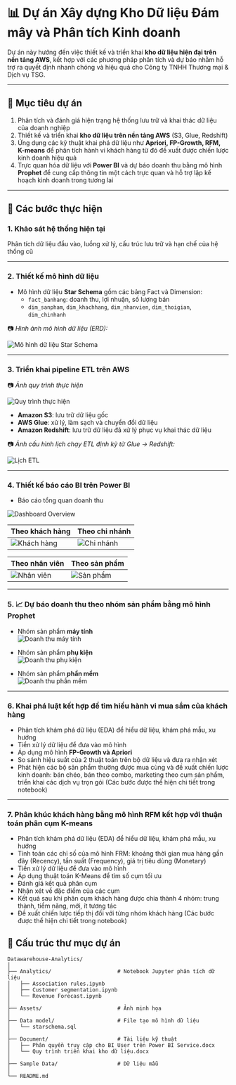# 📊 Dự án Xây dựng Kho Dữ liệu Đám mây và Phân tích Kinh doanh 

Dự án này hướng đến việc thiết kế và triển khai **kho dữ liệu hiện đại trên nền tảng AWS**, kết hợp với các phương pháp phân tích và dự báo nhằm hỗ trợ ra quyết định nhanh chóng và hiệu quả cho Công ty TNHH Thương mại & Dịch vụ TSG.

---

## 🎯 Mục tiêu dự án

1. Phân tích và đánh giá hiện trạng hệ thống lưu trữ và khai thác dữ liệu của doanh nghiệp
2. Thiết kế và triển khai **kho dữ liệu trên nền tảng AWS** (S3, Glue, Redshift)
3. Ứng dụng các kỹ thuật khai phá dữ liệu như **Apriori, FP-Growth, RFM, K-means** để phân tích hành vi khách hàng từ đó đề xuất được chiến lược kinh doanh hiệu quả   
4. Trực quan hóa dữ liệu với **Power BI** và dự báo doanh thu bằng mô hình **Prophet** để cung cấp thông tin một cách trực quan và hỗ trợ lập kế hoạch kinh doanh trong tương lai

---


## 🔬 Các bước thực hiện

### 1. Khảo sát hệ thống hiện tại
Phân tích dữ liệu đầu vào, luồng xử lý, cấu trúc lưu trữ và hạn chế của hệ thống cũ  

---

### 2. Thiết kế mô hình dữ liệu

- Mô hình dữ liệu **Star Schema** gồm các bảng Fact và Dimension:
  - `fact_banhang`: doanh thu, lợi nhuận, số lượng bán
  - `dim_sanpham`, `dim_khachhang`, `dim_nhanvien`, `dim_thoigian`, `dim_chinhanh`

📷 *Hình ảnh mô hình dữ liệu (ERD):*

![Mô hình dữ liệu Star Schema](./Assets/Starschema.png)

---

### 3. Triển khai pipeline ETL trên AWS
📷 *Ảnh quy trình thực hiện*

![Quy trình thực hiện](./Assets/Quy%20trình.png)

- **Amazon S3**: lưu trữ dữ liệu gốc
- **AWS Glue**: xử lý, làm sạch và chuyển đổi dữ liệu
- **Amazon Redshift**: lưu trữ dữ liệu đã xử lý phục vụ khai thác dữ liệu

📷 *Ảnh cấu hình lịch chạy ETL định kỳ từ Glue → Redshift:*

![Lịch ETL](./Assets/Cấu%20hình%20Schedule%20cho%20các%20job%20ETL.png)

---

### 4. Thiết kế báo cáo BI trên Power BI

- Báo cáo tổng quan doanh thu

![Dashboard Overview](./Assets/Dashboard%20Overview.png)

| Theo khách hàng | Theo chi nhánh |
|------------------|----------------|
| ![Khách hàng](./Assets/Dashboard%20phân%20thích%20theo%20chiều%20khách%20hàng.png) | ![Chi nhánh](./Assets/Dashboard%20phân%20tích%20theo%20chiều%20chi%20nhánh.png) |

| Theo nhân viên | Theo sản phẩm |
|----------------|----------------|
| ![Nhân viên](./Assets/Dashboard%20phân%20tích%20theo%20chiều%20nhân%20viên.png) | ![Sản phẩm](./Assets/Dashboard%20phân%20tích%20theo%20chiều%20sản%20phẩm.png) |

---

### 5. 📈 Dự báo doanh thu theo nhóm sản phẩm bằng mô hình Prophet

- Nhóm sản phẩm **máy tính**  
  ![Doanh thu máy tính](./Assets/Dự%20báo%20doanh%20thu%20cho%20nhóm%20sản%20phẩm%20máy%20tính.png)

- Nhóm sản phẩm **phụ kiện**  
  ![Doanh thu phụ kiện](./Assets/Dự%20báo%20doanh%20thu%20cho%20nhóm%20sản%20phẩm%20phụ%20kiện.png)

- Nhóm sản phẩm **phần mềm**  
  ![Doanh thu phần mềm](./Assets/Dự%20báo%20doanh%20thu%20theo%20nhóm%20sản%20phẩm%20phần%20mềm.png)

---

### 6. Khai phá luật kết hợp để tìm hiểu hành vi mua sắm của khách hàng
- Phân tích khám phá dữ liệu (EDA) để hiểu dữ liệu, khám phá mẫu, xu hướng
- Tiền xử lý dữ liệu để đưa vào mô hình 
- Áp dụng mô hình **FP-Growth và Apriori**
- So sánh hiệu suất của 2 thuật toán trên bộ dữ liệu và đưa ra nhận xét
- Phát hiện các bộ sản phẩm thường được mua cùng và đề xuất chiến lược kinh doanh: bán chéo, bán theo combo, marketing theo cụm sản phẩm, triển khai các dịch vụ trọn gói 
(Các bước được thể hiện chi tiết trong notebook)

---

### 7. Phân khúc khách hàng bằng mô hình RFM kết hợp với thuận toán phân cụm K-means
- Phân tích khám phá dữ liệu (EDA) để hiểu dữ liệu, khám phá mẫu, xu hướng
- Tính toán các chỉ số của mô hình FRM: khoảng thời gian mua hàng gần đây (Recency), tần suất (Frequency), giá trị tiêu dùng (Monetary)
- Tiền xử lý dữ liệu để đưa vào mô hình
- Áp dụng thuật toán K-Means để tìm số cụm tối ưu
- Đánh giá kết quả phân cụm
- Nhận xét về đặc điểm của các cụm
- Kết quả sau khi phân cụm khách hàng được chia thành 4 nhóm: trung thành, tiềm năng, mới, ít tương tác
- Đề xuất chiến lược tiếp thị đối với từng nhóm khách hàng 
(Các bước được thể hiện chi tiết trong notebook)

## 📁 Cấu trúc thư mục dự án
```
Datawarehouse-Analytics/
│
├── Analytics/                     # Notebook Jupyter phân tích dữ liệu
│   ├── Association rules.ipynb
│   ├── Customer segmentation.ipynb
│   └── Revenue Forecast.ipynb
│
├── Assets/                        # Ảnh minh họa
│
├── Data model/                    # File tạo mô hình dữ liệu
│   └── starschema.sql
│
├── Document/                      # Tài liệu kỹ thuật
│   ├── Phân quyền truy cập cho BI User trên Power BI Service.docx
│   └── Quy trình triển khai kho dữ liệu.docx
│
├── Sample Data/                   # Dữ liệu mẫu
│
└── README.md
```

